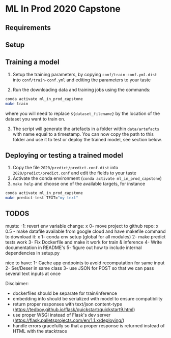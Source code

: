 # ML In Prod 2020 Capstone

## Requirements


## Setup


## Training a model


1. Setup the training parameters, by copying `conf/train-conf.yml.dist` into `conf/train-conf.yml` and editing the
parameters to your taste

2. Run the downloading data and training jobs using the commands:
```bash
conda activate ml_in_prod_capstone
make train
```
where you will need to replace `${dataset_filename}` by the location of the dataset you want to train on.

3. The script will generate the artefacts in a folder within `data/artefacts` with name equal to a timestamp. You can now copy the path to this folder and use it to test or deploy the trained model, see section below.

## Deploying or testing a trained model

1. Copy the file `2020/predict/predict.conf.dist` into `2020/predict/predict.conf` and edit the fields to your taste
2. Activate the conda environment (`conda activate ml_in_prod_capstone`)
3. `make help` and choose one of the available targets, for instance
```bash
conda activate ml_in_prod_capstone
make predict-test TEXT="my text"
```

## TODOS

musts:
-1: revert env variable change: x
0- move project to github repo: x
0.5 - make datafile available from google cloud and have makefile command to download it: x
1- conda env setup (global for all modules)
2- make predict tests work
3- Fix Dockerfile and make it work for train & inference
4- Write documentation in README's
5- figure out how to include internal dependencies in setup.py


nice to have:
1- Cache app endpoints to avoid recomputation for same input
2- Ser/Deser in same class
3- use JSON for POST so that we can pass several text inputs at once


Disclaimer:
- dockerfiles should be separate for train/inference
- embedding info should be serialized with model to ensure compatibility
- return proper responses with text/json content-type (https://tedboy.github.io/flask/quickstart/quickstart9.html)
- use proper WSGI instead of Flask's dev server (https://flask.palletsprojects.com/en/1.1.x/deploying/) 
- handle errors gracefully so that a proper response is returned instead of HTML with the stacktrace